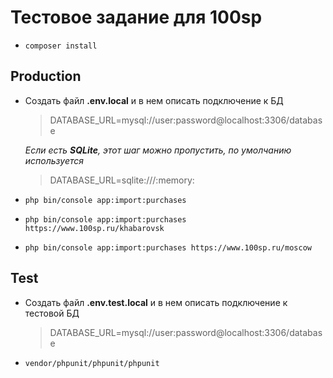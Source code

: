 # Тестовое задание для 100sp

- `composer install`

## Production

- Создать файл **.env.local** и в нем описать подключение к БД

    >DATABASE_URL=mysql://user:password@localhost:3306/database

    *Если есть **SQLite**, этот шаг можно пропустить, по умолчанию используется*

   >DATABASE_URL=sqlite:///:memory:

- `php bin/console app:import:purchases`
- `php bin/console app:import:purchases https://www.100sp.ru/khabarovsk`
- `php bin/console app:import:purchases https://www.100sp.ru/moscow`


## Test

- Создать файл **.env.test.local** и в нем описать подключение к тестовой БД

    >DATABASE_URL=mysql://user:password@localhost:3306/database

- `vendor/phpunit/phpunit/phpunit`
